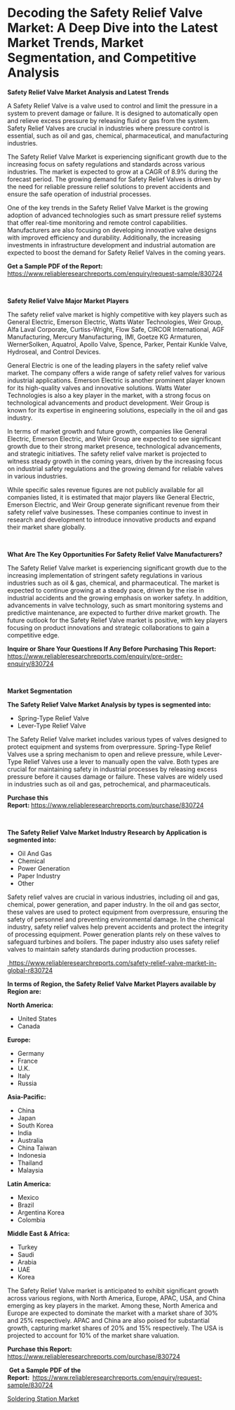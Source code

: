 <p><h1>Decoding the Safety Relief Valve Market: A Deep Dive into the Latest Market Trends, Market Segmentation, and Competitive Analysis</h1></p><p><strong>Safety Relief Valve Market Analysis and Latest Trends</strong></p>
<p><p>A Safety Relief Valve is a valve used to control and limit the pressure in a system to prevent damage or failure. It is designed to automatically open and relieve excess pressure by releasing fluid or gas from the system. Safety Relief Valves are crucial in industries where pressure control is essential, such as oil and gas, chemical, pharmaceutical, and manufacturing industries.</p><p>The Safety Relief Valve Market is experiencing significant growth due to the increasing focus on safety regulations and standards across various industries. The market is expected to grow at a CAGR of 8.9% during the forecast period. The growing demand for Safety Relief Valves is driven by the need for reliable pressure relief solutions to prevent accidents and ensure the safe operation of industrial processes. </p><p>One of the key trends in the Safety Relief Valve Market is the growing adoption of advanced technologies such as smart pressure relief systems that offer real-time monitoring and remote control capabilities. Manufacturers are also focusing on developing innovative valve designs with improved efficiency and durability. Additionally, the increasing investments in infrastructure development and industrial automation are expected to boost the demand for Safety Relief Valves in the coming years.</p></p>
<p><strong>Get a Sample PDF of the Report:&nbsp;</strong> <a href="https://www.reliableresearchreports.com/enquiry/request-sample/830724">https://www.reliableresearchreports.com/enquiry/request-sample/830724</a></p>
<p>&nbsp;</p>
<p><strong>Safety Relief Valve Major Market Players</strong></p>
<p><p>The safety relief valve market is highly competitive with key players such as General Electric, Emerson Electric, Watts Water Technologies, Weir Group, Alfa Laval Corporate, Curtiss-Wright, Flow Safe, CIRCOR International, AGF Manufacturing, Mercury Manufacturing, IMI, Goetze KG Armaturen, WernerSolken, Aquatrol, Apollo Valve, Spence, Parker, Pentair Kunkle Valve, Hydroseal, and Control Devices.</p><p>General Electric is one of the leading players in the safety relief valve market. The company offers a wide range of safety relief valves for various industrial applications. Emerson Electric is another prominent player known for its high-quality valves and innovative solutions. Watts Water Technologies is also a key player in the market, with a strong focus on technological advancements and product development. Weir Group is known for its expertise in engineering solutions, especially in the oil and gas industry.</p><p>In terms of market growth and future growth, companies like General Electric, Emerson Electric, and Weir Group are expected to see significant growth due to their strong market presence, technological advancements, and strategic initiatives. The safety relief valve market is projected to witness steady growth in the coming years, driven by the increasing focus on industrial safety regulations and the growing demand for reliable valves in various industries.</p><p>While specific sales revenue figures are not publicly available for all companies listed, it is estimated that major players like General Electric, Emerson Electric, and Weir Group generate significant revenue from their safety relief valve businesses. These companies continue to invest in research and development to introduce innovative products and expand their market share globally.</p></p>
<p>&nbsp;</p>
<p><strong>What Are The Key Opportunities For Safety Relief Valve Manufacturers?</strong></p>
<p><p>The Safety Relief Valve market is experiencing significant growth due to the increasing implementation of stringent safety regulations in various industries such as oil & gas, chemical, and pharmaceutical. The market is expected to continue growing at a steady pace, driven by the rise in industrial accidents and the growing emphasis on worker safety. In addition, advancements in valve technology, such as smart monitoring systems and predictive maintenance, are expected to further drive market growth. The future outlook for the Safety Relief Valve market is positive, with key players focusing on product innovations and strategic collaborations to gain a competitive edge.</p></p>
<p><strong>Inquire or Share Your Questions If Any Before Purchasing This Report:</strong> <a href="https://www.reliableresearchreports.com/enquiry/pre-order-enquiry/830724">https://www.reliableresearchreports.com/enquiry/pre-order-enquiry/830724</a></p>
<p>&nbsp;</p>
<p><strong>Market Segmentation</strong></p>
<p><strong>The Safety Relief Valve Market Analysis by types is segmented into:</strong></p>
<p><ul><li>Spring-Type Relief Valve</li><li>Lever-Type Relief Valve</li></ul></p>
<p><p>The Safety Relief Valve market includes various types of valves designed to protect equipment and systems from overpressure. Spring-Type Relief Valves use a spring mechanism to open and relieve pressure, while Lever-Type Relief Valves use a lever to manually open the valve. Both types are crucial for maintaining safety in industrial processes by releasing excess pressure before it causes damage or failure. These valves are widely used in industries such as oil and gas, petrochemical, and pharmaceuticals.</p></p>
<p><strong>Purchase this Report:&nbsp;</strong><a href="https://www.reliableresearchreports.com/purchase/830724">https://www.reliableresearchreports.com/purchase/830724</a></p>
<p>&nbsp;</p>
<p><strong>The Safety Relief Valve Market Industry Research by Application is segmented into:</strong></p>
<p><ul><li>Oil And Gas</li><li>Chemical</li><li>Power Generation</li><li>Paper Industry</li><li>Other</li></ul></p>
<p><p>Safety relief valves are crucial in various industries, including oil and gas, chemical, power generation, and paper industry. In the oil and gas sector, these valves are used to protect equipment from overpressure, ensuring the safety of personnel and preventing environmental damage. In the chemical industry, safety relief valves help prevent accidents and protect the integrity of processing equipment. Power generation plants rely on these valves to safeguard turbines and boilers. The paper industry also uses safety relief valves to maintain safety standards during production processes.</p></p>
<p><a href="https://www.reliableresearchreports.com/safety-relief-valve-market-in-global-r830724">&nbsp;https://www.reliableresearchreports.com/safety-relief-valve-market-in-global-r830724</a></p>
<p><strong>In terms of Region, the Safety Relief Valve Market Players available by Region are:</strong></p>
<p>
    <p> <strong> North America: </strong>
        <ul>
            <li>United States</li>
            <li>Canada</li>
        </ul>
        </p> 
    <p> <strong> Europe: </strong>
        <ul>
            <li>Germany</li>
            <li>France</li>
            <li>U.K.</li>
            <li>Italy</li>
            <li>Russia</li>
        </ul>
        </p> 
    <p> <strong> Asia-Pacific: </strong>
        <ul>
            <li>China</li>
            <li>Japan</li>
            <li>South Korea</li>
            <li>India</li>
            <li>Australia</li>
            <li>China Taiwan</li>
            <li>Indonesia</li>
            <li>Thailand</li>
            <li>Malaysia</li>
        </ul>
        </p> 
    <p> <strong> Latin America: </strong>
        <ul>
            <li>Mexico</li>
            <li>Brazil</li>
            <li>Argentina Korea</li>
            <li>Colombia</li>
        </ul>
        </p> 
    <p> <strong> Middle East & Africa: </strong>
        <ul>
            <li>Turkey</li>
            <li>Saudi</li>
            <li>Arabia</li>
            <li>UAE</li>
            <li>Korea</li>
        </ul>
    </p>
    </p>
<p><p>The Safety Relief Valve market is anticipated to exhibit significant growth across various regions, with North America, Europe, APAC, USA, and China emerging as key players in the market. Among these, North America and Europe are expected to dominate the market with a market share of 30% and 25% respectively. APAC and China are also poised for substantial growth, capturing market shares of 20% and 15% respectively. The USA is projected to account for 10% of the market share valuation.</p></p>
<p><strong>Purchase this Report: </strong><a href="https://www.reliableresearchreports.com/purchase/830724">https://www.reliableresearchreports.com/purchase/830724</a></p>
<p>&nbsp;<strong>Get a Sample PDF of the Report:&nbsp;&nbsp;</strong><a href="https://www.reliableresearchreports.com/enquiry/request-sample/830724">https://www.reliableresearchreports.com/enquiry/request-sample/830724</a></p>
<p><strong></strong></p>
<p><p><a href="https://github.com/brenzgnarento/Market-Research-Report-List-2/blob/main/soldering-station-market.md">Soldering Station Market</a></p></p>